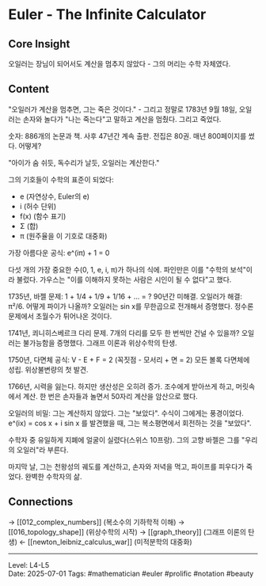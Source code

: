 # Euler - The Infinite Calculator

## Core Insight
오일러는 장님이 되어서도 계산을 멈추지 않았다 - 그의 머리는 수학 자체였다.

## Content
"오일러가 계산을 멈추면, 그는 죽은 것이다." - 그리고 정말로 1783년 9월 18일, 오일러는 손자와 놀다가 "나는 죽는다"고 말하고 계산을 멈췄다. 그리고 죽었다.

숫자: 886개의 논문과 책. 사후 47년간 계속 출판. 전집은 80권. 매년 800페이지를 썼다. 어떻게?

"아이가 숨 쉬듯, 독수리가 날듯, 오일러는 계산한다."

그의 기호들이 수학의 표준이 되었다:
- e (자연상수, Euler의 e)
- i (허수 단위)
- f(x) (함수 표기)
- Σ (합)
- π (원주율을 이 기호로 대중화)

가장 아름다운 공식: e^(iπ) + 1 = 0

다섯 개의 가장 중요한 수(0, 1, e, i, π)가 하나의 식에. 파인만은 이를 "수학의 보석"이라 불렀다. 가우스는 "이를 이해하지 못하는 사람은 시인이 될 수 없다"고 했다.

1735년, 바젤 문제: 1 + 1/4 + 1/9 + 1/16 + ... = ?
90년간 미해결. 오일러가 해결: π²/6. 
어떻게 파이가 나올까? 오일러는 sin x를 무한곱으로 전개해서 증명했다. 정수론 문제에서 초월수가 튀어나온 것이다.

1741년, 쾨니히스베르크 다리 문제. 7개의 다리를 모두 한 번씩만 건널 수 있을까? 오일러는 불가능함을 증명했다. 그래프 이론과 위상수학의 탄생.

1750년, 다면체 공식: V - E + F = 2 (꼭짓점 - 모서리 + 면 = 2)
모든 볼록 다면체에 성립. 위상불변량의 첫 발견.

1766년, 시력을 잃는다. 하지만 생산성은 오히려 증가. 조수에게 받아쓰게 하고, 머릿속에서 계산. 한 번은 손자들과 놀면서 50자리 계산을 암산으로 했다.

오일러의 비밀: 그는 계산하지 않았다. 그는 "보았다". 수식이 그에게는 풍경이었다. e^(ix) = cos x + i sin x 를 발견했을 때, 그는 복소평면에서 회전하는 것을 "보았다".

수학자 중 유일하게 지폐에 얼굴이 실렸다(스위스 10프랑). 그의 고향 바젤은 그를 "우리의 오일러"라 부른다.

마지막 날, 그는 천왕성의 궤도를 계산하고, 손자와 저녁을 먹고, 파이프를 피우다가 죽었다. 완벽한 수학자의 삶.

## Connections
→ [[012_complex_numbers]] (복소수의 기하학적 이해)
→ [[016_topology_shape]] (위상수학의 시작)
→ [[graph_theory]] (그래프 이론의 탄생)
← [[newton_leibniz_calculus_war]] (미적분학의 대중화)

---
Level: L4-L5  
Date: 2025-07-01
Tags: #mathematician #euler #prolific #notation #beauty